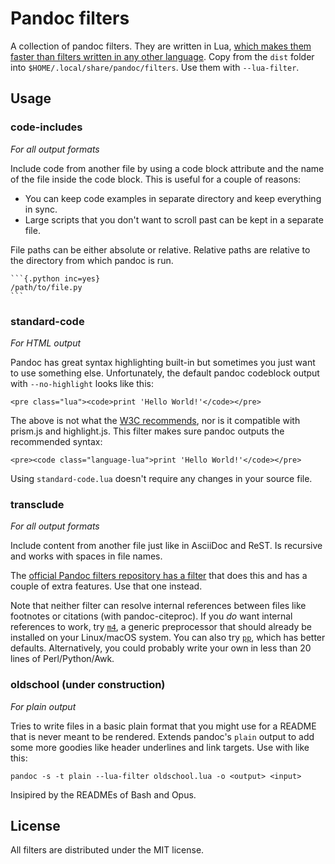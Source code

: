 # Pandoc filters

A collection of pandoc filters. They are written in Lua, [which makes them
faster than filters written in any other language][1]. Copy from the `dist`
folder into `$HOME/.local/share/pandoc/filters`. Use them with `--lua-filter`.

[1]: https://pandoc.org/lua-filters.html

## Usage

### code-includes

_For all output formats_

Include code from another file by using a code block attribute and the name of the file
inside the code block. This is useful for a couple of reasons:

- You can keep code examples in separate directory and keep everything in sync.
- Large scripts that you don't want to scroll past can be kept in a separate file.

File paths can be either absolute or relative. Relative paths are relative to
the directory from which pandoc is run.

````
```{.python inc=yes}
/path/to/file.py
```
````

### standard-code

_For HTML output_

Pandoc has great syntax highlighting built-in but sometimes you just want to use
something else. Unfortunately, the default pandoc codeblock output with `--no-highlight`
looks like this:

    <pre class="lua"><code>print 'Hello World!'</code></pre>

The above is not what the [W3C recommends][spec], nor is it compatible with
prism.js and highlight.js. This filter makes sure pandoc outputs the
recommended syntax:

    <pre><code class="language-lua">print 'Hello World!'</code></pre>

Using `standard-code.lua` doesn't require any changes in your source file.

[spec]: https://www.w3.org/TR/html5/text-level-semantics.html#the-code-element

### transclude

_For all output formats_

Include content from another file just like in AsciiDoc and ReST. Is recursive and works
with spaces in file names.

The [official Pandoc filters repository has a filter][paf] that does this and has a
couple of extra features. Use that one instead.

Note that neither filter can resolve internal references between files like
footnotes or citations (with pandoc-citeproc). If you _do_ want internal
references to work, try [`m4`][m4], a generic preprocessor that should already
be installed on your Linux/macOS system. You can also try [`pp`][pp], which has
better defaults. Alternatively, you could probably write your own in less than
20 lines of Perl/Python/Awk.

[paf]: https://github.com/pandoc/lua-filters/tree/master/include-files
[m4]: https://www.gnu.org/software/m4/m4.html
[pp]: http://christophe.delord.free.fr/pp/download.html

### oldschool (under construction)

_For plain output_

Tries to write files in a basic plain format that you might use for a README
that is never meant to be rendered. Extends pandoc's `plain` output to add some
more goodies like header underlines and link targets. Use with like this:

    pandoc -s -t plain --lua-filter oldschool.lua -o <output> <input>

Insipired by the READMEs of Bash and Opus.

## License

All filters are distributed under the MIT license.

